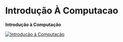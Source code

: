 # Introdução À Computacao

**Introdução à Computação**

[![Introdução à Computação](https://img.youtube.com/vi/T3EHM9b2rUs/0.jpg)](https://www.youtube.com/watch?v=T3EHM9b2rUs)
